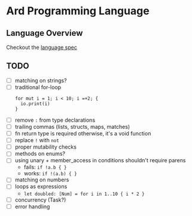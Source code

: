 # Ard Programming Language

## Language Overview

Checkout the [language spec](./language-spec.md)

## TODO

- [ ] matching on strings?
- [ ] traditional for-loop
  ```ard
  for mut i = 1; i < 10; i =+2; {
    io.print(i)
  }
  ```
- [ ] remove `:` from type declarations
- [ ] trailing commas (lists, structs, maps, matches)
- [ ] fn return type is required otherwise, it's a void function
- [ ] replace `!` with `not`
- [ ] proper mutability checks
- [ ] methods on enums?
- [ ] using unary + member_access in conditions shouldn't require parens
  - fails: `if !a.b { }`
  - works: `if !(a.b) { }`
- [ ] matching on numbers
- [ ] loops as expressions
  - `let doubled: [Num] = for i in 1..10 { i * 2 }`
- [ ] concurrency (Task?)
- [ ] error handling
